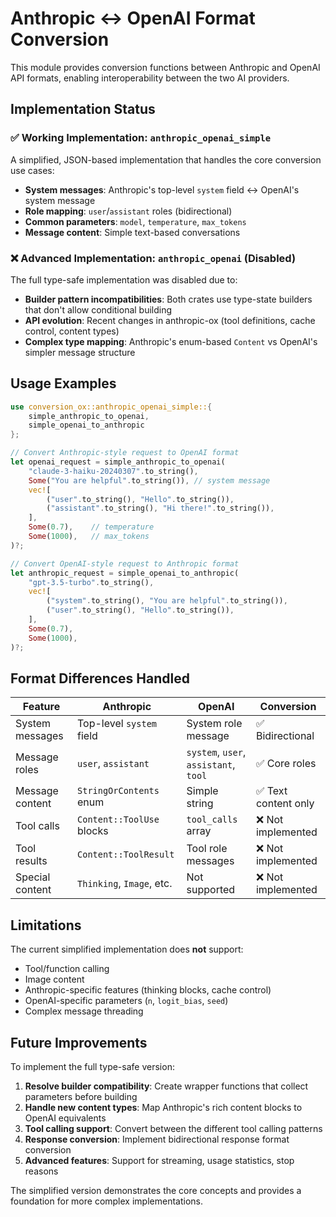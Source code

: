 # Anthropic ↔ OpenAI Format Conversion

This module provides conversion functions between Anthropic and OpenAI API formats, enabling interoperability between the two AI providers.

## Implementation Status

### ✅ Working Implementation: `anthropic_openai_simple`

A simplified, JSON-based implementation that handles the core conversion use cases:

- **System messages**: Anthropic's top-level `system` field ↔ OpenAI's system message
- **Role mapping**: `user`/`assistant` roles (bidirectional)
- **Common parameters**: `model`, `temperature`, `max_tokens`
- **Message content**: Simple text-based conversations

### ❌ Advanced Implementation: `anthropic_openai` (Disabled)

The full type-safe implementation was disabled due to:
- **Builder pattern incompatibilities**: Both crates use type-state builders that don't allow conditional building
- **API evolution**: Recent changes in anthropic-ox (tool definitions, cache control, content types) 
- **Complex type mapping**: Anthropic's enum-based `Content` vs OpenAI's simpler message structure

## Usage Examples

```rust
use conversion_ox::anthropic_openai_simple::{
    simple_anthropic_to_openai, 
    simple_openai_to_anthropic
};

// Convert Anthropic-style request to OpenAI format
let openai_request = simple_anthropic_to_openai(
    "claude-3-haiku-20240307".to_string(),
    Some("You are helpful".to_string()), // system message
    vec![
        ("user".to_string(), "Hello".to_string()),
        ("assistant".to_string(), "Hi there!".to_string()),
    ],
    Some(0.7),    // temperature  
    Some(1000),   // max_tokens
)?;

// Convert OpenAI-style request to Anthropic format  
let anthropic_request = simple_openai_to_anthropic(
    "gpt-3.5-turbo".to_string(),
    vec![
        ("system".to_string(), "You are helpful".to_string()),
        ("user".to_string(), "Hello".to_string()),
    ],
    Some(0.7),
    Some(1000), 
)?;
```

## Format Differences Handled

| Feature | Anthropic | OpenAI | Conversion |
|---------|-----------|--------|-------------|
| System messages | Top-level `system` field | System role message | ✅ Bidirectional |
| Message roles | `user`, `assistant` | `system`, `user`, `assistant`, `tool` | ✅ Core roles |
| Message content | `StringOrContents` enum | Simple string | ✅ Text content only |
| Tool calls | `Content::ToolUse` blocks | `tool_calls` array | ❌ Not implemented |
| Tool results | `Content::ToolResult` | Tool role messages | ❌ Not implemented |  
| Special content | `Thinking`, `Image`, etc. | Not supported | ❌ Not implemented |

## Limitations

The current simplified implementation does **not** support:
- Tool/function calling
- Image content  
- Anthropic-specific features (thinking blocks, cache control)
- OpenAI-specific parameters (`n`, `logit_bias`, `seed`)
- Complex message threading

## Future Improvements

To implement the full type-safe version:

1. **Resolve builder compatibility**: Create wrapper functions that collect parameters before building
2. **Handle new content types**: Map Anthropic's rich content blocks to OpenAI equivalents  
3. **Tool calling support**: Convert between the different tool calling patterns
4. **Response conversion**: Implement bidirectional response format conversion
5. **Advanced features**: Support for streaming, usage statistics, stop reasons

The simplified version demonstrates the core concepts and provides a foundation for more complex implementations.